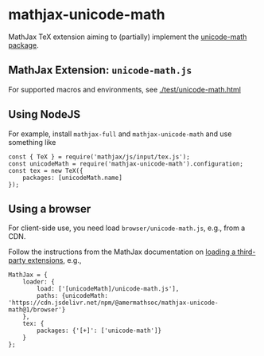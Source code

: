 # mathjax-unicode-math

MathJax TeX extension aiming to (partially) implement the [unicode-math package](https://ctan.org/pkg/unicode-math).

## MathJax Extension: `unicode-math.js`

For supported macros and environments, see [./test/unicode-math.html](test/unicode-math.html)


## Using NodeJS

For example, install `mathjax-full` and `mathjax-unicode-math` and use something like

    const { TeX } = require('mathjax/js/input/tex.js');
    const unicodeMath = require('mathjax-unicode-math').configuration;
    const tex = new TeX({
        packages: [unicodeMath.name]
    });


## Using a browser

For client-side use, you need load `browser/unicode-math.js`, e.g., from a CDN.

Follow the instructions from the MathJax documentation on [loading a third-party extensions](http://docs.mathjax.org/en/latest/web/webpack.html#loading-the-extension), e.g.,

    MathJax = {
        loader: {
            load: ['[unicodeMath]/unicode-math.js'],
            paths: {unicodeMath: 'https://cdn.jsdelivr.net/npm/@amermathsoc/mathjax-unicode-math@1/browser'}
        },
        tex: {
            packages: {'[+]': ['unicode-math']}
        }
    };
